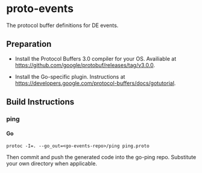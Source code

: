 # proto-events

The protocol buffer definitions for DE events.

## Preparation

* Install the Protocol Buffers 3.0 compiler for your OS. Availiable at https://github.com/google/protobuf/releases/tag/v3.0.0.

* Install the Go-specific plugin. Instructions at https://developers.google.com/protocol-buffers/docs/gotutorial.

## Build Instructions

### ping

#### Go

```protoc -I=. --go_out=<go-events-repo>/ping ping.proto```

Then commit and push the generated code into the go-ping repo. Substitute your own
directory when applicable.
